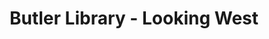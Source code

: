 ---
pid: '1'
_date: '1934'
derivativo_link: https://derivativo-4.library.columbia.edu/iiif/2/ldpd:341176/
dlc_link: https://dlc.library.columbia.edu/catalog/cul:69p8cz8wp5
format: photographs
iiif_json: https://derivativo-4.library.columbia.edu/iiif/2/ldpd:341176/info.json
_name: Warman, Manny, -1983
native_jpg: https://derivativo-4.library.columbia.edu/iiif/2/ldpd:341176/full/!768,768/0/native.jpg
shelf_location: Box no. Box 162, Folder no. Folder 13 (Buildings & Grounds - Morningside
  - Butler Library, exterior), Historical Photograph Collection
subjects: Academic libraries; New York (N.Y.); Butler Library
summary: View of Butler Library through foliage and a fence, looking west, 1934.
title: Butler Library - Looking West
permalink: /photos/1/
layout: photo-page
---